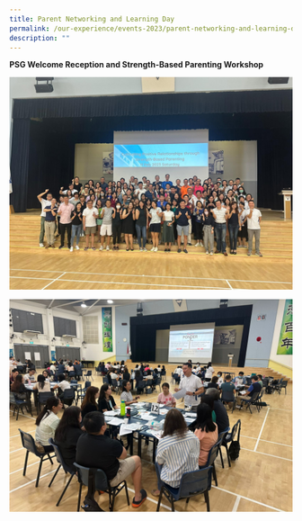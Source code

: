 ```yaml
---
title: Parent Networking and Learning Day
permalink: /our-experience/events-2023/parent-networking-and-learning-day/
description: ""
---
```

**PSG Welcome Reception and Strength-Based Parenting Workshop**

![](/images/2023%20parent%20networking%20learning%201.jpg)

![](/images/2023%20parent%20networking%20learning%202.jpg)